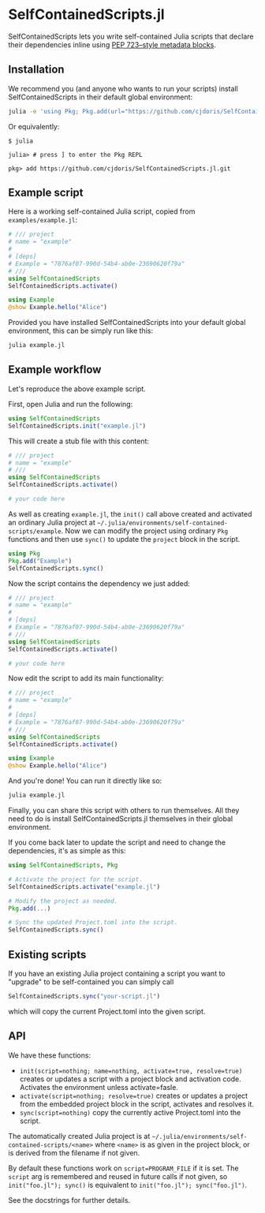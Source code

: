 # SelfContainedScripts.jl

SelfContainedScripts lets you write self-contained Julia scripts that declare their dependencies inline using [PEP 723–style metadata blocks](https://packaging.python.org/en/latest/specifications/inline-script-metadata/).

## Installation

We recommend you (and anyone who wants to run your scripts) install SelfContainedScripts
in their default global environment:
```bash
julia -e 'using Pkg; Pkg.add(url="https://github.com/cjdoris/SelfContainedScripts.jl.git");'
```

Or equivalently:
```
$ julia

julia> # press ] to enter the Pkg REPL

pkg> add https://github.com/cjdoris/SelfContainedScripts.jl.git
```

## Example script

Here is a working self-contained Julia script, copied from `examples/example.jl`:

```julia
# /// project
# name = "example"
# 
# [deps]
# Example = "7876af07-990d-54b4-ab0e-23690620f79a"
# ///
using SelfContainedScripts
SelfContainedScripts.activate()

using Example
@show Example.hello("Alice")
```

Provided you have installed SelfContainedScripts into your default global environment,
this can be simply run like this:
```bash
julia example.jl
```

## Example workflow

Let's reproduce the above example script.

First, open Julia and run the following:
```julia
using SelfContainedScripts
SelfContainedScripts.init("example.jl")
```

This will create a stub file with this content:
```julia
# /// project
# name = "example"
# ///
using SelfContainedScripts
SelfContainedScripts.activate()

# your code here
```

As well as creating `example.jl`, the `init()` call above created and activated an
ordinary Julia project at `~/.julia/environments/self-contained-scripts/example`. Now
we can modify the project using ordinary `Pkg` functions and then use `sync()` to update
the `project` block in the script.
```julia
using Pkg
Pkg.add("Example")
SelfContainedScripts.sync()
```

Now the script contains the dependency we just added:
```julia
# /// project
# name = "example"
#
# [deps]
# Example = "7876af07-990d-54b4-ab0e-23690620f79a"
# ///
using SelfContainedScripts
SelfContainedScripts.activate()

# your code here
```

Now edit the script to add its main functionality:
```julia
# /// project
# name = "example"
# 
# [deps]
# Example = "7876af07-990d-54b4-ab0e-23690620f79a"
# ///
using SelfContainedScripts
SelfContainedScripts.activate()

using Example
@show Example.hello("Alice")
```

And you're done! You can run it directly like so:

```bash
julia example.jl
```

Finally, you can share this script with others to run themselves. All they need to do
is install SelfContainedScripts.jl themselves in their global environment.

If you come back later to update the script and need to change the dependencies, it's
as simple as this:
```julia
using SelfContainedScripts, Pkg

# Activate the project for the script.
SelfContainedScripts.activate("example.jl")

# Modify the project as needed.
Pkg.add(...)

# Sync the updated Project.toml into the script.
SelfContainedScripts.sync()
```

## Existing scripts

If you have an existing Julia project containing a script you want to "upgrade" to be
self-contained you can simply call

```julia
SelfContainedScripts.sync("your-script.jl")
```

which will copy the current Project.toml into the given script.

## API
We have these functions:
- `init(script=nothing; name=nothing, activate=true, resolve=true)` creates or updates a
  script with a project block and activation code. Activates the environment unless
  activate=fasle.
- `activate(script=nothing; resolve=true)` creates or updates a project from the
  embedded project block in the script, activates and resolves it.
- `sync(script=nothing)` copy the currently active Project.toml into the script.

The automatically created Julia project is at `~/.julia/environments/self-contained-scripts/<name>`
where `<name>` is as given in the project block, or is derived from the filename if not
given.

By default these functions work on `script=PROGRAM_FILE` if it is set. The `script` arg
is remembered and reused in future calls if not given, so `init("foo.jl"); sync()` is
equivalent to `init("foo.jl"); sync("foo.jl")`.

See the docstrings for further details.
